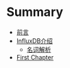 # Summary

* [前言](README.md)
* [InfluxDB介绍](influxdbjie_shao.md)
   * [名词解析](ming_ci_jie_xi.md)
* [First Chapter](chapter1.md)

